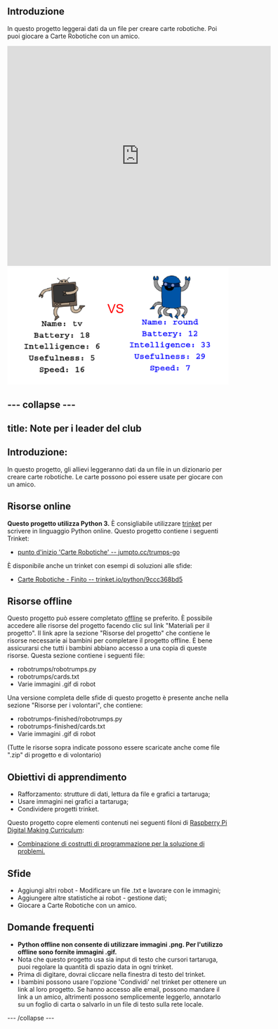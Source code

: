 ## Introduzione

In questo progetto leggerai dati da un file per creare carte robotiche. Poi puoi giocare a Carte Robotiche con un amico.

<div class="trinket">
  <iframe src="https://trinket.io/embed/python/9ccc368bd5?outputOnly=true&start=result" width="600" height="500" frameborder="0" marginwidth="0" marginheight="0" allowfullscreen>
  </iframe>
  <img src="images/robotrumps-finished.png">
</div>

--- collapse ---
---
title: Note per i leader del club
---


## Introduzione:
In questo progetto, gli allievi leggeranno dati da un file in un dizionario per creare carte robotiche. Le carte possono poi essere usate per giocare con un amico.

## Risorse online

__Questo progetto utilizza Python 3.__ È consigliabile utilizzare [trinket](https://trinket.io/) per scrivere in linguaggio Python online. Questo progetto contiene i seguenti Trinket:

+ [punto d'inizio 'Carte Robotiche' -- jumpto.cc/trumps-go](http://jumpto.cc/trumps-go)

È disponibile anche un trinket con esempi di soluzioni alle sfide:

+ [Carte Robotiche - Finito -- trinket.io/python/9ccc368bd5](https://trinket.io/python/9ccc368bd5)

## Risorse offline
Questo progetto può essere completato [offline](https://www.codeclubprojects.org/en-GB/resources/python-working-offline/) se preferito. È possibile accedere alle risorse del progetto facendo clic sul link "Materiali per il progetto". Il link apre la sezione "Risorse del progetto" che contiene le risorse necessarie ai bambini per completare il progetto offline. È bene assicurarsi che tutti i bambini abbiano accesso a una copia di queste risorse. Questa sezione contiene i seguenti file:

+ robotrumps/robotrumps.py
+ robotrumps/cards.txt
+ Varie immagini .gif di robot

Una versione completa delle sfide di questo progetto è presente anche nella sezione "Risorse per i volontari", che contiene:

+ robotrumps-finished/robotrumps.py
+ robotrumps-finished/cards.txt
+ Varie immagini .gif di robot

(Tutte le risorse sopra indicate possono essere scaricate anche come file ".zip" di progetto e di volontario)

## Obiettivi di apprendimento
+ Rafforzamento: strutture di dati, lettura da file e grafici a tartaruga;
+ Usare immagini nei grafici a tartaruga;
+ Condividere progetti trinket.

Questo progetto copre elementi contenuti nei seguenti filoni di [Raspberry Pi Digital Making Curriculum](http://rpf.io/curriculum):

+ [Combinazione di costrutti di programmazione per la soluzione di problemi.](https://www.raspberrypi.org/curriculum/programming/builder)

## Sfide
+ Aggiungi altri robot - Modificare un file .txt e lavorare con le immagini;
+ Aggiungere altre statistiche ai robot - gestione dati;
+ Giocare a Carte Robotiche con un amico.

## Domande frequenti
+ __Python offline non consente di utilizzare immagini .png. Per l'utilizzo offline sono fornite immagini .gif.__
+ Nota che questo progetto usa sia input di testo che cursori tartaruga, puoi regolare la quantità di spazio data in ogni trinket.
+ Prima di digitare, dovrai cliccare nella finestra di testo del trinket.
+ I bambini possono usare l'opzione 'Condividi' nel trinket per ottenere un link al loro progetto. Se hanno accesso alle email, possono mandare il link a un amico, altrimenti possono semplicemente leggerlo, annotarlo su un foglio di carta o salvarlo in un file di testo sulla rete locale.

--- /collapse ---
